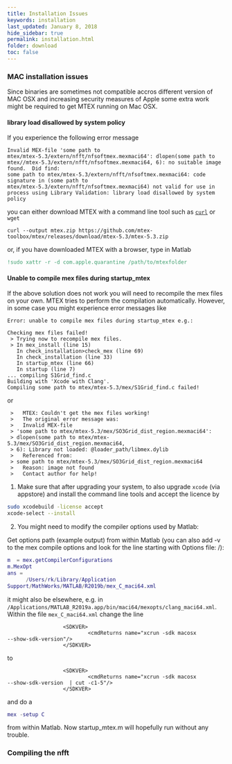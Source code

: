 ```yaml
---
title: Installation Issues
keywords: installation
last_updated: January 8, 2018
hide_sidebar: true
permalink: installation.html
folder: download
toc: false
---
```


### MAC installation issues ###

Since binaries are sometimes not compatible accros different version of MAC
OSX and increasing security measures of Apple some extra work might be
required to get MTEX running on Mac OSX.

#### library load disallowed by system policy ####

If you experience the following error message

```
Invalid MEX-file 'some path to
mtex/mtex-5.3/extern/nfft/nfsoftmex.mexmaci64': dlopen(some path to
mtex//mtex-5.3/extern/nfft/nfsoftmex.mexmaci64, 6): no suitable image
found.  Did find:
some path to mtex/mtex-5.3/extern/nfft/nfsoftmex.mexmaci64: code
signature in (some path to
mtex/mtex-5.3/extern/nfft/nfsoftmex.mexmaci64) not valid for use in
process using Library Validation: library load disallowed by system policy
```

you can either download MTEX with a command line tool such as
[```curl```](https://www.youtube.com/watch?v=6pyVl3GdSuU) or ```wget```
```
curl --output mtex.zip https://github.com/mtex-toolbox/mtex/releases/download/mtex-5.3/mtex-5.3.zip
```
or, if you have downloaded MTEX with a browser, type in Matlab

``` matlab
!sudo xattr -r -d com.apple.quarantine /path/to/mtexfolder
```

#### Unable to compile mex files during startup_mtex ####

If the above solution does not work you will need to recompile the mex files
on your own. MTEX tries to perform the compilation automatically. However, in
some case you might experience error messages like

```
Error: unable to compile mex files during startup_mtex e.g.:

Checking mex files failed!
 > Trying now to recompile mex files.
 > In mex_install (line 15)
   In check_installation>check_mex (line 69)
   In check_installation (line 33)
   In startup_mtex (line 66)
   In startup (line 7)
... compiling S1Grid_find.c
Building with 'Xcode with Clang'.
Compiling some path to mtex/mtex-5.3/mex/S1Grid_find.c failed!
```
or
```
 >   MTEX: Couldn't get the mex files working!
 >   The original error message was:
 >   Invalid MEX-file
 > 'some path to mtex/mtex-5.3/mex/SO3Grid_dist_region.mexmaci64':
 > dlopen(some path to mtex/mtex-5.3/mex/SO3Grid_dist_region.mexmaci64,
 > 6): Library not loaded: @loader_path/libmex.dylib
 >   Referenced from:
 > some path to mtex/mtex-5.3/mex/SO3Grid_dist_region.mexmaci64
 >   Reason: image not found
 >   Contact author for help!
```

1. Make sure that after upgrading your system, to also upgrade ```xcode```
(via appstore) and install the command line tools and accept the licence by

``` bash
sudo xcodebuild -license accept
xcode-select --install
```
2. You might need to modify the compiler options used by Matlab:

Get options path (example output) from within Matlab (you can also add -v to
the mex compile options and look for the line starting with Options file: /):

``` matlab
m  = mex.getCompilerConfigurations
m.MexOpt
ans =
      /Users/rk/Library/Application
Support/MathWorks/MATLAB/R2019b/mex_C_maci64.xml
```

it might also be elsewhere, e.g. in
```/Applications/MATLAB_R2019a.app/bin/maci64/mexopts/clang_maci64.xml```.
Within the file ```mex_C_maci64.xml``` change the line

```
                  <SDKVER>
                          <cmdReturns name="xcrun -sdk macosx
--show-sdk-version"/>
                  </SDKVER>
```
to
```
                  <SDKVER>
                          <cmdReturns name="xcrun -sdk macosx
--show-sdk-version  | cut -c1-5"/>
                  </SDKVER>
```
and do a

``` matlab
mex -setup C
```

from within Matlab. Now startup_mtex.m will hopefully run without any trouble.

### Compiling the nfft ###
